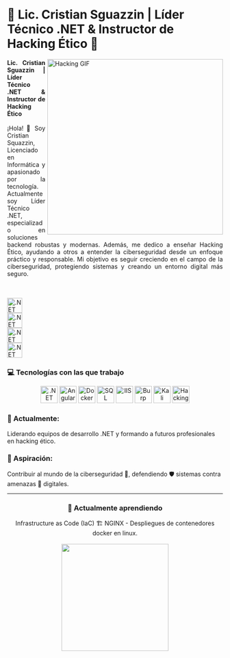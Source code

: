 
# 🌌 **Lic. Cristian Sguazzin | Líder Técnico .NET & Instructor de Hacking Ético** 🚀
<div>
  <img src="https://media.giphy.com/media/qgQUggAC3Pfv687qPC/giphy.gif" alt="Hacking GIF" align="right" style="width:410px; margin-left: 5px;">
  <div align="justify">
    <strong>Lic. Cristian Sguazzin | Líder Técnico .NET & Instructor de Hacking Ético</strong><br><br>
    ¡Hola! 👋 Soy Cristian Squazzin, Licenciado en Informática y apasionado por la tecnología. Actualmente soy Líder Técnico .NET, especializado en soluciones backend robustas y modernas. Además, me dedico a enseñar Hacking Ético, ayudando a otros a entender la ciberseguridad desde un enfoque práctico y responsable. Mi objetivo es seguir creciendo en el campo de la ciberseguridad, protegiendo sistemas y creando un entorno digital más seguro.
  </div>
  <div style="clear: both;"></div>
</div>
<br><br>

<p align="left">
  <a href="https://www.udemy.com/user/cristian-sguazzin">
      <img src="https://img.shields.io/badge/Udemy-cristian__sguazzin-A435F0?logo=udemy&logoColor=white&style=for-the-badge" alt=".NET" style="height: 35px;" >
  </a><br>
  <a href="https://www.youtube.com/@cristian_sguazzin">
      <img src="https://img.shields.io/badge/YouTube-cristian__sguazzin-FF0000?logo=youtube&logoColor=red&style=for-the-badge" alt=".NET" style="height: 35px;" >
  </a><br>
  <a href="https://www.instagram.com/cristian_sguazzin">
      <img src="https://img.shields.io/badge/Instagram-cristian__sguazzin-E4405F?logo=instagram&logoColor=orange&style=for-the-badge" alt=".NET" style="height: 35px;" >
  </a><br>
    <a href="https://www.linkedin.com/in/cristian-sguazzin">
      <img src="https://img.shields.io/badge/LinkedIn-cristian__sguazzin-0A66C2?logo=linkedin&logoColor=blue&style=for-the-badge" alt=".NET" style="height: 35px;" >
  </a><br>
</p>



### 💻 **Tecnologías con las que trabajo**

<div align="center">
  <img src="https://img.shields.io/badge/.NET-512BD4?style=for-the-badge&logo=dotnet&logoColor=white" alt=".NET" style="height: 40px;" />
  <img src="https://img.shields.io/badge/Angular-DD0031?style=for-the-badge&logo=angular&logoColor=white" alt="Angular" style="height: 40px;" />
  <img src="https://img.shields.io/badge/Docker-0db7ed?style=for-the-badge&logo=docker&logoColor=white" alt="Docker" style="height: 40px;" />
  <img src="https://img.shields.io/badge/SQL%20Server-CC2927?style=for-the-badge&logo=microsoft-sql-server&logoColor=white" alt="SQL Server" style="height: 40px;" />
  <img src="https://img.shields.io/badge/IIS-0078D6?style=for-the-badge&logo=windows&logoColor=white" alt="IIS" style="height: 40px;" />
  <img src="https://img.shields.io/badge/Burp%20Suite-gray?style=for-the-badge&logo=burp-suite" alt="Burp Suite" style="height: 40px;" />
  <img src="https://img.shields.io/badge/Kali-%20Linux-A9A9A9?logo=kali-linux&logoColor=white&style=flat" alt="Kali Linux" style="height: 40px;" />
  <img src="https://img.shields.io/badge/Hacking%20-blue?style=for-the-badge&logo=hackaday" alt="Hacking" style="height: 40px;" />
</div>

### 📆 Actualmente:

Liderando equipos de desarrollo .NET y formando a futuros profesionales en hacking ético.

### 🚩 Aspiración:

Contribuir al mundo de la ciberseguridad 🔐, defendiendo 🛡️ sistemas contra amenazas 🦑 digitales.

---
<div align="center">
  
### 🌱 **Actualmente aprendiendo**
Infrastructure as Code (IaC) 🏗️
NGINX - Despliegues de contenedores docker en linux.
<br><br>
<img align="center" src="https://media3.giphy.com/media/v1.Y2lkPTc5MGI3NjExMmIyZDE5MWQwZW5yZWUxZGo4NjVzMWEwM3ViemJwbjFrd3BmbDBtaiZlcD12MV9pbnRlcm5hbF9naWZfYnlfaWQmY3Q9Zw/YtCAXWS94FZbWiKmKH/giphy.gif" width="250">
</div>




